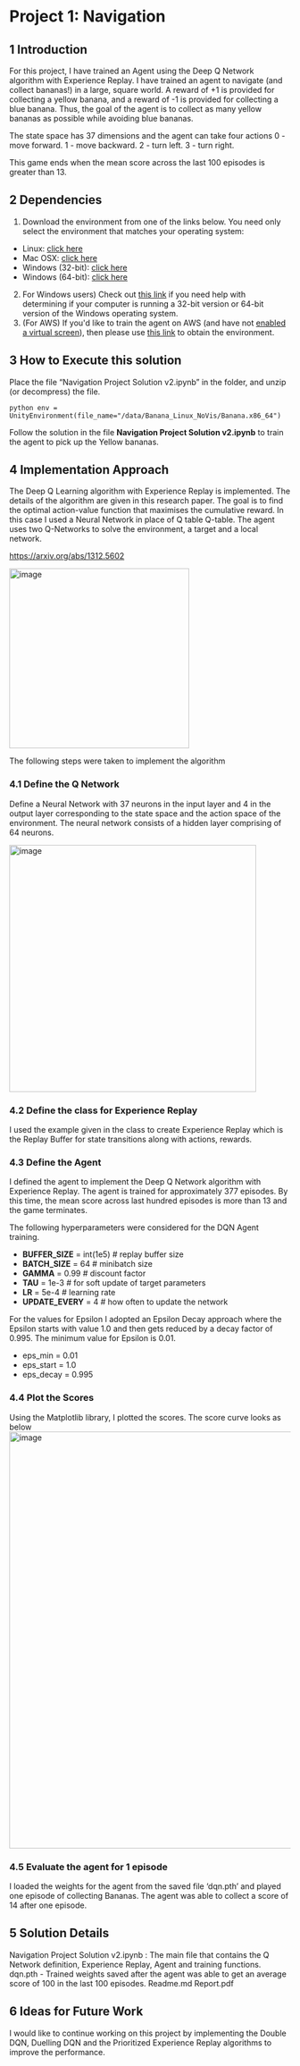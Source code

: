 # **Project 1: Navigation**

## **1 Introduction**
For this project, I have trained an Agent using the Deep Q Network algorithm with Experience Replay. I have trained an agent to navigate (and collect bananas!) in a large, square world. A reward of +1 is provided for collecting a yellow banana, and a reward of -1 is provided for collecting a blue banana. Thus, the goal of the agent is to collect as many yellow bananas as possible while avoiding blue bananas. 

The state space has 37 dimensions and the agent can take four actions
0 - move forward.
1 - move backward.
2 - turn left.
3 - turn right.

This game ends when the mean score across the last 100 episodes is greater than 13.

## **2 Dependencies**
1. Download the environment from one of the links below. You need only select the environment that matches your operating system:
- Linux: [click here](https://s3-us-west-1.amazonaws.com/udacity-drlnd/P1/Banana/Banana_Linux.zip)
- Mac OSX: [click here](https://s3-us-west-1.amazonaws.com/udacity-drlnd/P1/Banana/Banana.app.zip)
- Windows (32-bit): [click here](https://s3-us-west-1.amazonaws.com/udacity-drlnd/P1/Banana/Banana_Windows_x86.zip)
- Windows (64-bit): [click here](https://s3-us-west-1.amazonaws.com/udacity-drlnd/P1/Banana/Banana_Windows_x86_64.zip)
2. For Windows users) Check out [this link](https://support.microsoft.com/en-us/help/827218/how-to-determine-whether-a-computer-is-running-a-32-bit-version-or-64) if you need help with determining if your computer is running a 32-bit version or 64-bit version of the Windows operating system.
3. (For AWS) If you'd like to train the agent on AWS (and have not [enabled a virtual screen](https://github.com/Unity-Technologies/ml-agents/blob/master/docs/Training-on-Amazon-Web-Service.md)), then please use [this link](https://s3-us-west-1.amazonaws.com/udacity-drlnd/P1/Banana/Banana_Linux_NoVis.zip) to obtain the environment.

## **3 How to Execute this solution**
Place the file “Navigation Project Solution v2.ipynb”  in the folder, and unzip (or decompress) the file.

```
python env = UnityEnvironment(file_name="/data/Banana_Linux_NoVis/Banana.x86_64")
```

Follow the solution in the file **Navigation Project Solution v2.ipynb** to train the agent to pick up the Yellow bananas. 

## **4 Implementation Approach**
The Deep Q Learning algorithm with Experience Replay is implemented. The details of the algorithm are given in this research paper. The goal is to find the optimal action-value function that maximises the cumulative reward. In this case I used a Neural Network in place of Q table Q-table. The agent uses two Q-Networks to solve the environment, a target and a local network.

https://arxiv.org/abs/1312.5602

<img width="322" alt="image" src="https://github.com/user-attachments/assets/02849387-5455-4051-aa1b-5af7d32f14d6" />

The following steps were taken to implement the algorithm
### **4.1 Define the Q Network**
Define a Neural Network with 37 neurons in the input layer and 4 in the output layer corresponding to the state space and the action space of the environment. The neural network consists of a hidden layer comprising of 64 neurons.

<img width="442" alt="image" src="https://github.com/user-attachments/assets/2ffacb05-50ee-4c5a-aebd-857d4880f949" />


### **4.2 Define the class for Experience Replay**
I used the example given in the class to create Experience Replay which is the Replay Buffer for state transitions along with actions, rewards.

### **4.3 Define the Agent**
I defined the agent to implement the Deep Q Network algorithm with Experience Replay. The agent is trained for approximately 377 episodes. By this time, the mean score across last hundred episodes is more than 13 and the game terminates.

The following hyperparameters were considered for the DQN Agent training.

- **BUFFER_SIZE** = int(1e5)  # replay buffer size
- **BATCH_SIZE** = 64         # minibatch size
- **GAMMA** = 0.99            # discount factor
- **TAU** = 1e-3              # for soft update of target parameters
- **LR** = 5e-4               # learning rate 
- **UPDATE_EVERY** = 4        # how often to update the network

For the values for Epsilon I adopted an Epsilon Decay approach where the Epsilon starts with value 1.0 and then gets reduced by a decay factor of 0.995. The minimum value for Epsilon is 0.01.
- eps_min = 0.01
- eps_start = 1.0
- eps_decay = 0.995

### **4.4 Plot the Scores**
Using the Matplotlib library, I plotted the scores. The score curve looks as below
<img width="746" alt="image" src="https://github.com/user-attachments/assets/e21fb5bd-53a6-4c9a-8479-21375f567c31" />


### **4.5 Evaluate the agent for 1 episode**
I loaded the weights for the agent from the saved file ‘dqn.pth’ and played one episode of collecting Bananas. The agent was able to collect a score of 14 after one episode.

## **5 Solution Details**
Navigation Project Solution v2.ipynb : The main file that contains the Q Network definition, Experience Replay, Agent and training functions.
dqn.pth - Trained weights saved after the agent was able to get an average score of 100 in the last 100 episodes.
Readme.md
Report.pdf

## **6 Ideas for Future Work**
I would like to continue working on this project by implementing the Double DQN, Duelling DQN and the Prioritized Experience Replay algorithms to improve the performance.



